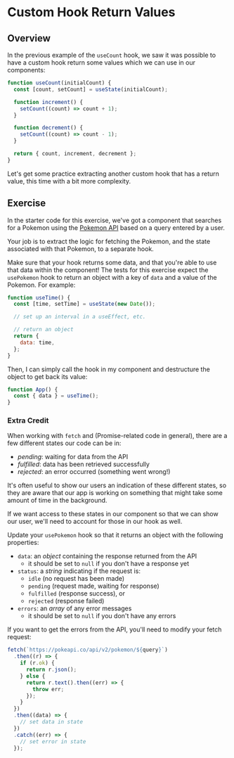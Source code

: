 # Custom Hook Return Values

## Overview

In the previous example of the `useCount` hook, we saw it was possible to have a
custom hook return some values which we can use in our components:

```js
function useCount(initialCount) {
  const [count, setCount] = useState(initialCount);

  function increment() {
    setCount((count) => count + 1);
  }

  function decrement() {
    setCount((count) => count - 1);
  }

  return { count, increment, decrement };
}
```

Let's get some practice extracting another custom hook that has a return value,
this time with a bit more complexity.

## Exercise

In the starter code for this exercise, we've got a component that searches for a
Pokemon using the [Pokemon API](https://pokeapi.co/) based on a query entered by
a user.

Your job is to extract the logic for fetching the Pokemon, and the state
associated with that Pokemon, to a separate hook.

Make sure that your hook returns some data, and that you're able to use that
data within the component! The tests for this exercise expect the `usePokemon`
hook to return an object with a key of `data` and a value of the Pokemon. For
example:

```js
function useTime() {
  const [time, setTime] = useState(new Date());

  // set up an interval in a useEffect, etc.

  // return an object
  return {
    data: time,
  };
}
```

Then, I can simply call the hook in my component and destructure the object to
get back its value:

```js
function App() {
  const { data } = useTime();
}
```

### Extra Credit

When working with `fetch` and (Promise-related code in general), there are a few
different states our code can be in:

- _pending_: waiting for data from the API
- _fulfilled_: data has been retrieved successfully
- _rejected_: an error occurred (something went wrong!)

It's often useful to show our users an indication of these different states, so
they are aware that our app is working on something that might take some amount
of time in the background.

If we want access to these states in our component so that we can show our user,
we'll need to account for those in our hook as well.

Update your `usePokemon` hook so that it returns an object with the following
properties:

- `data`: an _object_ containing the response returned from the API
  - it should be set to `null` if you don't have a response yet
- `status`: a _string_ indicating if the request is:
  - `idle` (no request has been made)
  - `pending` (request made, waiting for response)
  - `fulfilled` (response success), or
  - `rejected` (response failed)
- `errors`: an _array_ of any error messages
  - it should be set to `null` if you don't have any errors

If you want to get the errors from the API, you'll need to modify your fetch
request:

```js
fetch(`https://pokeapi.co/api/v2/pokemon/${query}`)
  .then((r) => {
    if (r.ok) {
      return r.json();
    } else {
      return r.text().then((err) => {
        throw err;
      });
    }
  })
  .then((data) => {
    // set data in state
  })
  .catch((err) => {
    // set error in state
  });
```
